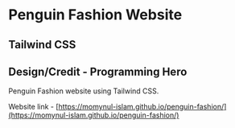 # Penguin Fashion Website

## Tailwind CSS

## Design/Credit - Programming Hero

Penguin Fashion website using Tailwind CSS.

Website link - [https://momynul-islam.github.io/penguin-fashion/](https://momynul-islam.github.io/penguin-fashion/)
